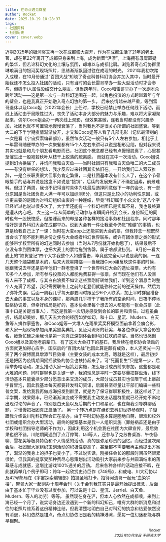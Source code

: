 ```yaml
---
title: 在奇点遇见群星
author: Rocket
date: 2025-10-19 18:28:37
tags:
- 社团资料
- 社团历史
cover: cover.webp
---
```

近期2025年的银河奖又再一次在成都盛大召开，作为在成都生活了21年的老土著，却在第22年离开了成都只身来到上海，成为新晋“沪漂”，上海拥有毋庸置疑的繁华，但若论科幻文化的土壤与氛围，却难以与成都比肩。浏览着奇点幻协群里琳琅满目的银河奖现场照片，思绪渐渐飘回过往在成理的时光。
2021年我初次踏入成理，在10月份通过“百团大战”知晓了奇点科普科幻协会并加入其中，当时最开始我还不怎么投入社团的活动，只有当时的会长雷哥举办一些大型活动时才会参与，但碍于i人属性没结交什么朋友，但当跨年时，Coco和雷哥举办了一次剧本杀跨年活动——这是第一次与一群科幻迷围在一起，以角色扮演的方式跨越着年与年的壁垒，也是我真正开始融入奇点幻协的第一步。
后来疫情越来越严重，等到雷哥退休以及Coco姐（2022年会长）上任时，学校已经禁止举办任何线下活动，而线上活动由于局限性过大，丧失了活动本身大部分的魅力与乐趣，难以将大家凝聚起来，偶尔Coco姐会办一两次线上观影，但效果甚微，连我当时都没有兴趣参加，社团也就不可置否地慢慢衰落了，当时我也不是很关心所谓的社团盛衰。等到大二的下半学期疫情渐渐放开，才又和Coco姐等人看了几部电影（记忆最深刻的一次是看《宇宙探索编辑部》），虽然每次活动一般只有5个人左右参加，相比于上一年雷哥随便举办的一次聚餐都有15个人左右来讲可以说是相形见绌，但对我来说其实也就是和几个朋友看电影而已，社团这个概念都已经有点慢慢脱离了，心里甚至催生出一股宛若秋叶从枝干上脱落的疏离感。
而就在其中一次活动，Coco姐说提到幻协换届了，并询问我和白天鱼——当时社团只有我和白天鱼唯二的大二成员——有没有继任的想法，我才反应过来社团其实依旧在。一开始我们二人双双推辞，一是会长职责很大但事务肯定繁重，二是社团基本没有什么人了，在这个节骨眼接手的话与其说是接盘不如说是“接锅”，后续的发展充满了不确定因素，前景难料。但过了两周，我也不记得当时具体为啥最后选择同意做下一年的会长，有一部分原因是当社团负责人满一年可以加综测6分，但这只是比较小的功利性原因，或许更主要的是因为对科幻组织由衷的一种连结，毕竟“科幻属于小众文化”这八个字已经听过也说过很多次了，大学里还能有一个科幻社团已是实属不易，我也最终算是遵从内心吧。
大三这一年从简单的活动参与者瞬间升格到会长，身份跃迁的同时也有一股恍惚感，但接踵而来的却是各种各样的接洽事务和社团程序，同时那年恰好是世界科幻大会在成都举办。说到大会有一件让我至今仍觉“难绷”的事情，也算是给我自己上了一课：当时在大麦app上还能买到大会的票，但我转念一想既然当会长了能不能利用身份之便与大会或者科幻世界联系，或许有团体票之类的形式能够带学校里所有的幻迷同时去参加（当时从7月份就开始构思了），结果最后不仅没有拿到团体票，也把大麦上的票给拖到售罄，属于啥都没捞到。
9月份一看大麦上的“缺货登记”四个大字我整个人如遭雷击，毕竟这完全可以说是我的锅，一连几天整个脑袋都是木的，后来大救星降临——当我跟Coco姐反映这件事的时候，她跟我说去年还是前年他们一群老登填了一个世界科幻大会的选址投票，大约有10多个人参加，所有参与投票的人都能免费获得一张票，然而现在他们有人没空有人来不了成都，与其白白浪费不如让这些票刚好转给我们，听到这个消息当时整个人充满了希望，我只需要联络上之前的老登们就能弥补之前的逆天操作。然后为了弥补失误，后面一周我几乎每天都要同时跟至少6个人联系，加上平时群里准备去大会的事宜以及本身的课程，那两周几乎榨干了我所有的空余时间，日夜不停地联络协调着，但幸好结局是好的，基本协会里每个想去的人都能有一张会员票（此事十口是关键当事人），而这是我第一次切身感受到会长的职务和责任。过程虽曲折，结局却美妙，那几天去大会的经历如梦如幻，和十口、星沉、Mudern、白天鱼等人排作家签售，和Coco姐等一大堆人在雨果奖奖杯模型面前拿着会旗合影，和大家一起现场参加雨果奖颁奖典礼，见证河流哥的获奖，与各位作家大拿合影签名，疲惫忙碌之余我也是第一次真正深刻体会到科幻狂欢的盛宴。当然也很感谢Coco姐以及其他老前辈们。
有了这次大会打下的基石，我后续在组织协会活动的方面就更加得心应手，国庆后的“百团大战”也因此算是颇有成效，本人还灵光一闪买了两个赛博面具增添节目效果（主要女装的成本太高，嗯就是这样），最后初步还是把因为疫情期间摇摇欲坠的协会也扶持起来了。可“死而复生”只是第一步，后续举办啥活动，怎么推动大家一起策划实施，怎么吸引成员前来参加，这些都是老大难的问题，同时群聊也是关键一步，我的理念是平时一定要尽量把群盘活，线下活动基本只能囊括少部分愿意出来交流的成员，大部分成员其实也仅限于线上敲敲字冒冒泡，因此我基本每天都要转发科幻资讯，后面甚至尽量让干部们编辑一些科普文案，发给我我再做成海报发到群里，就是为了保证群聊积极性，就这样过了上半学期，效果颇丰，已经渐渐演变成不需要我主动发出话题群里就已经开始不断地出现讨论的声音了。特别是白天鱼以及后期的十口和星沉，也在帮我引导群聊话题，才慢慢把社团真正盘活了。
另一个转折点是在组织去科幻世界参观时，子璇跟我介绍说川陀科幻聚会正在举办，由于平时幻协基本算是圈地自萌，很难和校外社团或组织合办大型活动，最终的提案基本是我一人组织实施（罪魁祸首还是由于学校和社团指导老师的不作为），因此利用这个机会我在社团内大肆宣传，最后效果也很不错，川陀期间遇到了点汀停鹭、tail等人，还参与了克苏鲁桌游、午夜畅聊、雪花奖等极具特色和个人情感的活动，真的是弥足珍贵的回忆。而经过这次聚会后，社团里大家组织策划活动的积极性更高了，甚至都不需要我再主动提出方案了，渐渐的我身上的担子也变小了，不过说实话，刚接任会长的那段时间虽然很累很忙，但我真的挺享受那种费尽心思策划出活动吸引大家前来参与并圆满结束的落幕感与成就感，这堪比游戏100%通关的后劲。
后来各种各样的活动应接不暇，在此就再举几个例子即可：跨年一起欣赏史诗巨作《749局》，和成电、川大幻协以及42号邮局在《宇宙探索编辑部》拍摄圣地打卡，招待河流哥一起玩“血染钟楼”，带领大家一起创办十周年会刊（关于会刊我其实只是最开始提出概念，后面由于基本忙于毕业没有过度参加，可以说是十口、星沉、Jerriel、白天鱼、Mudern、等人的功劳）等等。
虽然现在身在沪，但本人心依然在成都噢，来到上海已经一个月了，说实话身边还没遇到一个新的科幻知己，唯有大群的新消息和过往的老照片维系着这份精神连结，但我清楚地明白自己对科幻的执念和热爱依然没有消退，科幻依然是锚点，奇点幻协依旧是我的精神港湾，愿每一位幻迷都能与群星相聚。

 <p align="right"><small><em>Rocket <br> 2025年10月18日 于同济大学</em></small></p>
